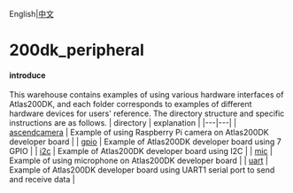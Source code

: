 English|[中文](README_CN.md)

# 200dk_peripheral

#### introduce
This warehouse contains examples of using various hardware interfaces of Atlas200DK, and each folder corresponds to examples of different hardware devices for users' reference. The directory structure and specific instructions are as follows.
| directory  | explanation  |
|---|---|
| [ascendcamera](./ascendcamera)  | Example of using Raspberry Pi camera on Atlas200DK developer board  |
| [gpio](./gpio)  | Example of Atlas200DK developer board using 7 GPIO  |
| [i2c](./i2c)  | Example of Atlas200DK developer board using I2C  |
| [mic](./mic)  | Example of using microphone on Atlas200DK developer board  |
| [uart](./uart)  | Example of Atlas200DK developer board using UART1 serial port to send and receive data  | 